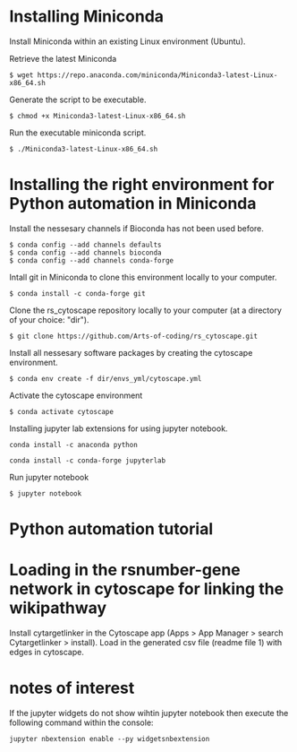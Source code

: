 # Installing Miniconda
Install Miniconda within an existing Linux environment (Ubuntu).

Retrieve the latest Miniconda
```console
$ wget https://repo.anaconda.com/miniconda/Miniconda3-latest-Linux-x86_64.sh
```

Generate the script to be executable.
```console
$ chmod +x Miniconda3-latest-Linux-x86_64.sh
```

Run the executable miniconda script.
```console
$ ./Miniconda3-latest-Linux-x86_64.sh
```

# Installing the right environment for Python automation in Miniconda
Install the nessesary channels if Bioconda has not been used before. 
```console
$ conda config --add channels defaults
$ conda config --add channels bioconda
$ conda config --add channels conda-forge
```
Intall git in Miniconda to clone this environment locally to your computer.

```console
$ conda install -c conda-forge git
```

Clone the rs_cytoscape repository locally to your computer (at a directory of your choice: "dir").
```console
$ git clone https://github.com/Arts-of-coding/rs_cytoscape.git
```

Install all nessesary software packages by creating the cytoscape environment.
```console
$ conda env create -f dir/envs_yml/cytoscape.yml
```

Activate the cytoscape environment
```console
$ conda activate cytoscape
```

Installing jupyter lab extensions for using jupyter notebook.
```console
conda install -c anaconda python
```
```console
conda install -c conda-forge jupyterlab
```
Run jupyter notebook
```console
$ jupyter notebook
```

# Python automation tutorial


# Loading in the rsnumber-gene network in cytoscape for linking the wikipathway
Install cytargetlinker in the Cytoscape app (Apps > App Manager > search Cytargetlinker > install). Load in the generated csv file (readme file 1) with edges in cytoscape.

# notes of interest
If the jupyter widgets do not show wihtin jupyter notebook then execute the following command within the console:

```console
jupyter nbextension enable --py widgetsnbextension
```

